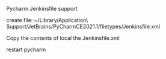 Pycharm Jenkinsfile support

create file:
~/Library/Application\ Support/JetBrains/PyCharmCE2021.1/filetypes/Jenkinsfile.xml

Copy the contents of local the Jenkinsfile.xml

restart pycharm